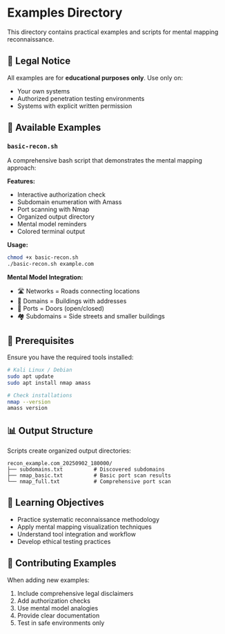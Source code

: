# Examples Directory

This directory contains practical examples and scripts for mental mapping reconnaissance.

## 🚨 **Legal Notice**

All examples are for **educational purposes only**. Use only on:
- Your own systems
- Authorized penetration testing environments  
- Systems with explicit written permission

## 📁 **Available Examples**

### `basic-recon.sh`
A comprehensive bash script that demonstrates the mental mapping approach:

**Features:**
- Interactive authorization check
- Subdomain enumeration with Amass
- Port scanning with Nmap
- Organized output directory
- Mental model reminders
- Colored terminal output

**Usage:**
```bash
chmod +x basic-recon.sh
./basic-recon.sh example.com
```

**Mental Model Integration:**
- 🛣️ Networks = Roads connecting locations
- 🏢 Domains = Buildings with addresses  
- 🚪 Ports = Doors (open/closed)
- 🏘️ Subdomains = Side streets and smaller buildings

## 🔧 **Prerequisites**

Ensure you have the required tools installed:

```bash
# Kali Linux / Debian
sudo apt update
sudo apt install nmap amass

# Check installations
nmap --version
amass version
```

## 📊 **Output Structure**

Scripts create organized output directories:
```
recon_example.com_20250902_180000/
├── subdomains.txt          # Discovered subdomains
├── nmap_basic.txt          # Basic port scan results
└── nmap_full.txt           # Comprehensive port scan
```

## 🎯 **Learning Objectives**

- Practice systematic reconnaissance methodology
- Apply mental mapping visualization techniques
- Understand tool integration and workflow
- Develop ethical testing practices

## 🤝 **Contributing Examples**

When adding new examples:
1. Include comprehensive legal disclaimers
2. Add authorization checks
3. Use mental model analogies
4. Provide clear documentation
5. Test in safe environments only
